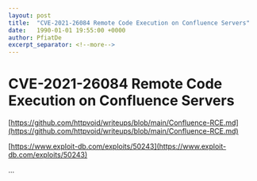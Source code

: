```yaml
---
layout: post
title:  "CVE-2021-26084 Remote Code Execution on Confluence Servers"
date:   1990-01-01 19:55:00 +0000
author: PfiatDe
excerpt_separator: <!--more-->
---
```


# CVE-2021-26084 Remote Code Execution on Confluence Servers

[https://github.com/httpvoid/writeups/blob/main/Confluence-RCE.md](https://github.com/httpvoid/writeups/blob/main/Confluence-RCE.md)

[https://www.exploit-db.com/exploits/50243](https://www.exploit-db.com/exploits/50243)

...
<!--more-->
